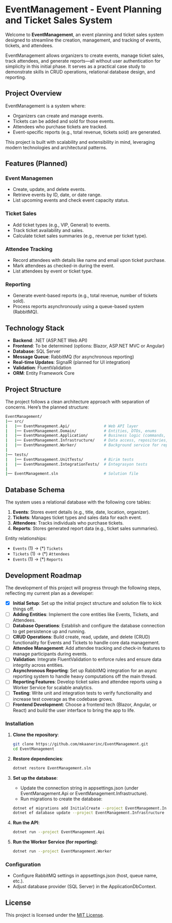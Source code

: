 # EventManagement - Event Planning and Ticket Sales System

Welcome to **EventManagement**, an event planning and ticket sales system designed to streamline the creation, management, and tracking of events, tickets, and attendees.

EventManagement allows organizers to create events, manage ticket sales, track attendees, and generate reports—all without user authentication for simplicity in this initial phase. It serves as a practical case study to demonstrate skills in CRUD operations, relational database design, and reporting.

## Project Overview

EventManagement is a system where:
- Organizers can create and manage events.
- Tickets can be added and sold for those events.
- Attendees who purchase tickets are tracked.
- Event-specific reports (e.g., total revenue, tickets sold) are generated.

This project is built with scalability and extensibility in mind, leveraging modern technologies and architectural patterns.

## Features (Planned)

### Event Managemen
- Create, update, and delete events.
- Retrieve events by ID, date, or date range.
- List upcoming events and check event capacity status.

### Ticket Sales
- Add ticket types (e.g., VIP, General) to events.
- Track ticket availability and sales.
- Calculate ticket sales summaries (e.g., revenue per ticket type).

### Attendee Tracking
- Record attendees with details like name and email upon ticket purchase.
- Mark attendees as checked-in during the event.
- List attendees by event or ticket type.

### Reporting
- Generate event-based reports (e.g., total revenue, number of tickets sold).
- Process reports asynchronously using a queue-based system (RabbitMQ).

## Technology Stack

- **Backend**: .NET (ASP.NET Web API)
- **Frontend**: To be determined (options: Blazor, ASP.NET MVC or Angular)
- **Database**: SQL Server
- **Message Queue**: RabbitMQ (for asynchronous reporting)
- **Real-time Updates**: SignalR (planned for UI integration)
- **Validation**: FluentValidation
- **ORM**: Entity Framework Core

## Project Structure

The project follows a clean architecture approach with separation of concerns. Here’s the planned structure:

```bash
EventManagement/
|── src/
|   |── EventManagement.Api/               # Web API layer
|   |── EventManagement.Domain/            # Entities, DTOs, enums
|   |── EventManagement.Application/       # Business logic (commands, queries, handlers)
|   |── EventManagement.Infrastructure/    # Data access, repositories, RabbitMQ integration
|   |── EventManagement.Worker/            # Background service for report generation
|   
|── tests/
|   |── EventManagement.UnitTests/         # Birim tests
|   |── EventManagement.IntegrationTests/  # Entegrasyon tests
|
|── EventManagement.sln                    # Solution file
```

## Database Schema

The system uses a relational database with the following core tables:

1. **Events**: Stores event details (e.g., title, date, location, organizer).
2. **Tickets**: Manages ticket types and sales data for each event.
3. **Attendees**: Tracks individuals who purchase tickets.
4. **Reports**: Stores generated report data (e.g., ticket sales summaries).

Entity relationships:
- `Events` (1) → (*) `Tickets`
- `Tickets` (1) → (*) `Attendees`
- `Events` (1) → (*) `Reports`

## Development Roadmap

The development of this project will progress through the following steps, reflecting my current plan as a developer:

- [X] **Initial Setup**: Set up the initial project structure and solution file to kick things off.
- [ ] **Adding Entities**: Implement the core entities like Events, Tickets, and Attendees.
- [ ] **Database Operations**: Establish and configure the database connection to get persistence up and running.
- [ ] **CRUD Operations**: Build create, read, update, and delete (CRUD) functionality for Events and Tickets to handle core data management.
- [ ] **Attendee Management**: Add attendee tracking and check-in features to manage participants during events.
- [ ] **Validation**: Integrate FluentValidation to enforce rules and ensure data integrity across entities.
- [ ] **Asynchronous Reporting**: Set up RabbitMQ integration for an async reporting system to handle heavy computations off the main thread.
- [ ] **Reporting Features**: Develop ticket sales and attendee reports using a Worker Service for scalable analytics.
- [ ] **Testing**: Write unit and integration tests to verify functionality and increase test coverage as the codebase grows.
- [ ] **Frontend Development**: Choose a frontend tech (Blazor, Angular, or React) and build the user interface to bring the app to life.

### Installation
1. **Clone the repository**:
   ```bash
   git clone https://github.com/mkaanerinc/EventManagement.git
   cd EventManagement
   ```

2. **Restore dependencies**:
   ```bash
   dotnet restore EventManagement.sln
   ```

3. **Set up the database**:
   - Update the connection string in appsettings.json (under EventManagement.Api or EventManagement.Infrastructure).
   - Run migrations to create the database:
   ```bash
   dotnet ef migrations add InitialCreate --project EventManagement.Infrastructure
   dotnet ef database update --project EventManagement.Infrastructure
   ```
   
4. **Run the API**:
   ```bash
   dotnet run --project EventManagement.Api
   ```
   
5. **Run the Worker Service (for reporting)**:
   ```bash
   dotnet run --project EventManagement.Worker
   ```
### Configuration
- Configure RabbitMQ settings in appsettings.json (host, queue name, etc.).
- Adjust database provider (SQL Server) in the ApplicationDbContext.

## License

This project is licensed under the [MIT License](https://opensource.org/licenses/MIT).
